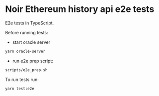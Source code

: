 # Noir Ethereum history api e2e tests

E2e tests in TypeScript.

Before running tests:

- start oracle server

```sh
yarn oracle-server
```

- run e2e prep script:

```sh
scripts/e2e_prep.sh
```

To run tests run:

```sh
yarn test:e2e
```
